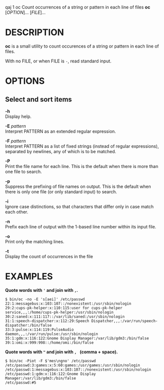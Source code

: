 qaj
1
oc
Count occurrences of a string or pattern in each line of files
**oc** \[*OPTION*\]…​ \[*FILE*\]…​

DESCRIPTION
===========

**oc** is a small utility to count occurences of a string or pattern in
each line of files.

With no FILE, or when FILE is `-`, read standard input.

OPTIONS
=======

Select and sort items
---------------------

**-h**  
Display help.

**-E** *pattern*  
Interpret PATTERN as an extended regular expression.

**-F** *pattern*  
Interpret PATTERN as a list of fixed strings (instead of regular
expressions), separated by newlines, any of which is to be matched.

**-P**  
Print the file name for each line. This is the default when there is
more than one file to search.

**-p**  
Suppress the prefixing of file names on output. This is the default when
there is only one file (or only standard input) to search.

**-i**  
Ignore case distinctions, so that characters that differ only in case
match each other.

**-n**  
Prefix each line of output with the 1-based line number within its input
file.

**-o**  
Print only the matching lines.

**-t**  
Display the count of occurrences in the file

EXAMPLES
========

**Quote words with `'` and join with `,`.**

    $ bin/oc -no -E 's[aei]' /etc/passwd
    22:1:messagebus:x:103:107::/nonexistent:/usr/sbin/nologin
    29:2:cups-pk-helper:x:110:115:user for cups-pk-helper service,,,:/home/cups-pk-helper:/usr/sbin/nologin
    30:2:saned:x:111:117::/var/lib/saned:/usr/sbin/nologin
    31:1:speech-dispatcher:x:112:29:Speech Dispatcher,,,:/var/run/speech-dispatcher:/bin/false
    33:3:pulse:x:114:119:PulseAudio daemon,,,:/var/run/pulse:/usr/sbin/nologin
    35:1:gdm:x:116:122:Gnome Display Manager:/var/lib/gdm3:/bin/false
    39:1:omi:x:999:998::/home/omi:/bin/false

**Quote words with `"` and join with `, ` (comma + space).**

    $ bin/oc -Piot -F $'mes\ngno' /etc/passwd
    /etc/passwd:3:games:x:5:60:games:/usr/games:/usr/sbin/nologin
    /etc/passwd:1:messagebus:x:103:107::/nonexistent:/usr/sbin/nologin
    /etc/passwd:1:gdm:x:116:122:Gnome Display Manager:/var/lib/gdm3:/bin/false
    /etc/passwd:#5
